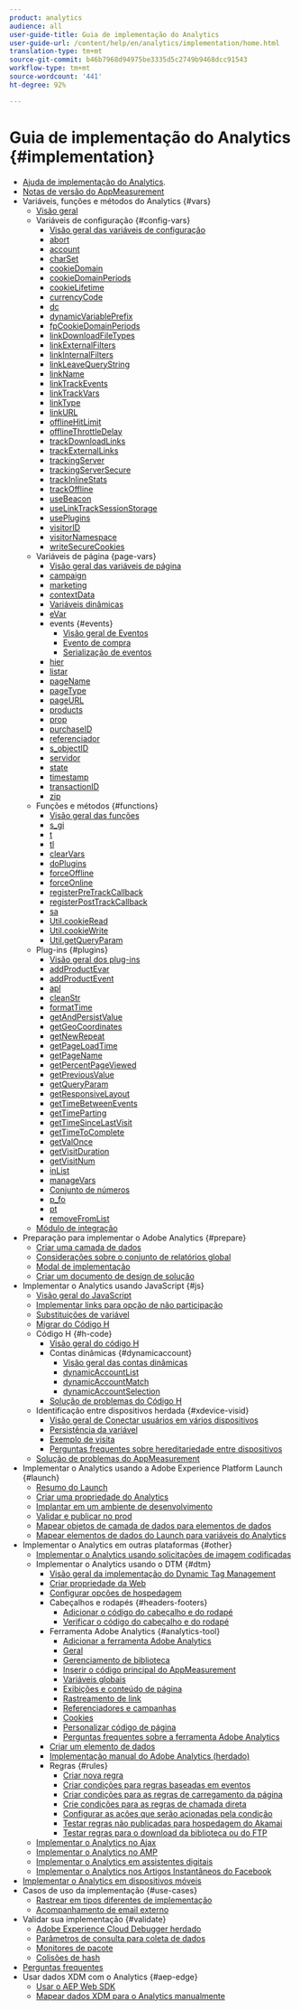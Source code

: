 ```yaml
---
product: analytics
audience: all
user-guide-title: Guia de implementação do Analytics
user-guide-url: /content/help/en/analytics/implementation/home.html
translation-type: tm+mt
source-git-commit: b46b7968d94975be3335d5c2749b9468dcc91543
workflow-type: tm+mt
source-wordcount: '441'
ht-degree: 92%

---
```



# Guia de implementação do Analytics {#implementation}

+ [Ajuda de implementação do Analytics](home.md).
+ [Notas de versão do AppMeasurement](appmeasurement-updates.md)
+ Variáveis, funções e métodos do Analytics {#vars}
   + [Visão geral](vars/overview.md)
   + Variáveis de configuração {#config-vars}
      + [Visão geral das variáveis de configuração](vars/config-vars/configuration-variables.md)
      + [abort](vars/config-vars/abort.md)
      + [account](vars/config-vars/account.md)
      + [charSet](vars/config-vars/charset.md)
      + [cookieDomain](vars/config-vars/cookiedomain.md)
      + [cookieDomainPeriods](vars/config-vars/cookiedomainperiods.md)
      + [cookieLifetime](vars/config-vars/cookielifetime.md)
      + [currencyCode](vars/config-vars/currencycode.md)
      + [dc](vars/config-vars/dc.md)
      + [dynamicVariablePrefix](vars/config-vars/dynamicvariableprefix.md)
      + [fpCookieDomainPeriods](vars/config-vars/fpcookiedomainperiods.md)
      + [linkDownloadFileTypes](vars/config-vars/linkdownloadfiletypes.md)
      + [linkExternalFilters](vars/config-vars/linkexternalfilters.md)
      + [linkInternalFilters](vars/config-vars/linkinternalfilters.md)
      + [linkLeaveQueryString](vars/config-vars/linkleavequerystring.md)
      + [linkName](vars/config-vars/linkname.md)
      + [linkTrackEvents](vars/config-vars/linktrackevents.md)
      + [linkTrackVars](vars/config-vars/linktrackvars.md)
      + [linkType](vars/config-vars/linktype.md)
      + [linkURL](vars/config-vars/linkurl.md)
      + [offlineHitLimit](vars/config-vars/offlinehitlimit.md)
      + [offlineThrottleDelay](vars/config-vars/offlinethrottledelay.md)
      + [trackDownloadLinks](vars/config-vars/trackdownloadlinks.md)
      + [trackExternalLinks](vars/config-vars/trackexternallinks.md)
      + [trackingServer](vars/config-vars/trackingserver.md)
      + [trackingServerSecure](vars/config-vars/trackingserversecure.md)
      + [trackInlineStats](vars/config-vars/trackinlinestats.md)
      + [trackOffline](vars/config-vars/trackoffline.md)
      + [useBeacon](vars/config-vars/usebeacon.md)
      + [useLinkTrackSessionStorage](vars/config-vars/uselinktracksessionstorage.md)
      + [usePlugins](vars/config-vars/useplugins.md)
      + [visitorID](vars/config-vars/visitorid.md)
      + [visitorNamespace](vars/config-vars/visitornamespace.md)
      + [writeSecureCookies](vars/config-vars/writesecurecookies.md)
   + Variáveis de página {page-vars}
      + [Visão geral das variáveis de página](vars/page-vars/page-variables.md)
      + [campaign](vars/page-vars/campaign.md)
      + [marketing](vars/page-vars/channel.md)
      + [contextData](vars/page-vars/contextdata.md)
      + [Variáveis dinâmicas](vars/page-vars/dynamic-variables.md)
      + [eVar](vars/page-vars/evar.md)
      + events {#events}
         + [Visão geral de Eventos](vars/page-vars/events/events-overview.md)
         + [Evento de compra](vars/page-vars/events/event-purchase.md)
         + [Serialização de eventos](vars/page-vars/events/event-serialization.md)
      + [hier](vars/page-vars/hier.md)
      + [listar](vars/page-vars/list.md)
      + [pageName](vars/page-vars/pagename.md)
      + [pageType](vars/page-vars/pagetype.md)
      + [pageURL](vars/page-vars/pageurl.md)
      + [products](vars/page-vars/products.md)
      + [prop](vars/page-vars/prop.md)
      + [purchaseID](vars/page-vars/purchaseid.md)
      + [referenciador](vars/page-vars/referrer.md)
      + [s_objectID](vars/page-vars/s-objectid.md)
      + [servidor](vars/page-vars/server.md)
      + [state](vars/page-vars/state.md)
      + [timestamp](vars/page-vars/timestamp.md)
      + [transactionID](vars/page-vars/transactionid.md)
      + [zip](vars/page-vars/zip.md)
   + Funções e métodos {#functions}
      + [Visão geral das funções](vars/functions/overview.md)
      + [s_gi](vars/functions/s-gi.md)
      + [t](vars/functions/t-method.md)
      + [tl](vars/functions/tl-method.md)
      + [clearVars](vars/functions/clearvars.md)
      + [doPlugins](vars/functions/doplugins.md)
      + [forceOffline](vars/functions/forceoffline.md)
      + [forceOnline](vars/functions/forceonline.md)
      + [registerPreTrackCallback](vars/functions/registerpretrackcallback.md)
      + [registerPostTrackCallback](vars/functions/registerposttrackcallback.md)
      + [sa](vars/functions/sa-method.md)
      + [Util.cookieRead](vars/functions/util-cookieread.md)
      + [Util.cookieWrite](vars/functions/util-cookiewrite.md)
      + [Util.getQueryParam](vars/functions/util-getqueryparam.md)
   + Plug-ins {#plugins}
      + [Visão geral dos plug-ins](vars/plugins/impl-plugins.md)
      + [addProductEvar](vars/plugins/addproductevar.md)
      + [addProductEvent](vars/plugins/addproductevent.md)
      + [apl](vars/plugins/apl.md)
      + [cleanStr](vars/plugins/cleanstr.md)
      + [formatTime](vars/plugins/formattime.md)
      + [getAndPersistValue](vars/plugins/getandpersistvalue.md)
      + [getGeoCoordinates](vars/plugins/getgeocoordinates.md)
      + [getNewRepeat](vars/plugins/getnewrepeat.md)
      + [getPageLoadTime](vars/plugins/getpageloadtime.md)
      + [getPageName](vars/plugins/getpagename.md)
      + [getPercentPageViewed](vars/plugins/getpercentpageviewed.md)
      + [getPreviousValue](vars/plugins/getpreviousvalue.md)
      + [getQueryParam](vars/plugins/getqueryparam.md)
      + [getResponsiveLayout](vars/plugins/getresponsivelayout.md)
      + [getTimeBetweenEvents](vars/plugins/gettimebetweenevents.md)
      + [getTimeParting](vars/plugins/gettimeparting.md)
      + [getTimeSinceLastVisit](vars/plugins/gettimesincelastvisit.md)
      + [getTimeToComplete](vars/plugins/gettimetocomplete.md)
      + [getValOnce](vars/plugins/getvalonce.md)
      + [getVisitDuration](vars/plugins/getvisitduration.md)
      + [getVisitNum](vars/plugins/getvisitnum.md)
      + [inList](vars/plugins/inlist.md)
      + [manageVars](vars/plugins/managevars.md)
      + [Conjunto de números](vars/plugins/numberssuite.md)
      + [p_fo](vars/plugins/p-fo.md)
      + [pt](vars/plugins/pt-plugin.md)
      + [removeFromList](vars/plugins/removefromlist.md)
   + [Módulo de integração](vars/integrate.md)
+ Preparação para implementar o Adobe Analytics {#prepare}
   + [Criar uma camada de dados](prepare/data-layer.md)
   + [Considerações sobre o conjunto de relatórios global](prepare/global-rs.md)
   + [Modal de implementação](prepare/implementation-modal.md)
   + [Criar um documento de design de solução](prepare/solution-design.md)
+ Implementar o Analytics usando JavaScript {#js}
   + [Visão geral do JavaScript](js/overview.md)
   + [Implementar links para opção de não participação](js/opt-out.md)
   + [Substituições de variável](js/overrides.md)
   + [Migrar do Código H](js/migrate-from-hcode.md)
   + Código H {#h-code}
      + [Visão geral do código H](js/h-code/overview.md)
      + Contas dinâmicas {#dynamicaccount}
         + [Visão geral das contas dinâmicas](js/h-code/dynamicaccount/overview.md)
         + [dynamicAccountList](js/h-code/dynamicaccount/dynamicaccountlist.md)
         + [dynamicAccountMatch](js/h-code/dynamicaccount/dynamicaccountmatch.md)
         + [dynamicAccountSelection](js/h-code/dynamicaccount/dynamicaccountselection.md)
      + [Solução de problemas do Código H](js/h-code/troubleshooting.md)
   + Identificação entre dispositivos herdada {#xdevice-visid}
      + [Visão geral de Conectar usuários em vários dispositivos ](js/xdevice-visid/xdevice-connecting.md)
      + [Persistência da variável](js/xdevice-visid/variable-persistence.md)
      + [Exemplo de visita](js/xdevice-visid/visit-example.md)
      + [Perguntas frequentes sobre hereditariedade entre dispositivos](js/xdevice-visid/xdevice-faq.md)
   + [Solução de problemas do AppMeasurement](js/troubleshooting.md)
+ Implementar o Analytics usando a Adobe Experience Platform Launch {#launch}
   + [Resumo do Launch](launch/overview.md)
   + [Criar uma propriedade do Analytics](launch/create-analytics-property.md)
   + [Implantar em um ambiente de desenvolvimento](launch/deploy-dev.md)
   + [Validar e publicar no prod](launch/validate-publish-prod.md)
   + [Mapear objetos de camada de dados para elementos de dados](launch/layer-to-elements.md)
   + [Mapear elementos de dados do Launch para variáveis do Analytics](launch/elements-to-variable.md)
+ Implementar o Analytics em outras plataformas {#other}
   + [Implementar o Analytics usando solicitações de imagem codificadas](other/hardcoded.md)
   + Implementar o Analytics usando o DTM {#dtm}
      + [Visão geral da implementação do Dynamic Tag Management](other/dtm/dtm-implementation-overview.md)
      + [Criar propriedade da Web](other/dtm/t-create-web-property.md)
      + [Configurar opções de hospedagem](other/dtm/t-configure-hosting.md)
      + Cabeçalhos e rodapés {#headers-footers}
         + [Adicionar o código do cabeçalho e do rodapé](other/dtm/c-headers-footers/t-header-footer-code.md)
         + [Verificar o código do cabeçalho e do rodapé](other/dtm/c-headers-footers/t-verify-header-footer.md)
      + Ferramenta Adobe Analytics {#analytics-tool}
         + [Adicionar a ferramenta Adobe Analytics](other/dtm/c-aa-tool/analytics-dtm.md)
         + [Geral](other/dtm/c-aa-tool/general-settings-analytics.md)
         + [Gerenciamento de biblioteca](other/dtm/c-aa-tool/library-management.md)
         + [Inserir o código principal do AppMeasurement](other/dtm/c-aa-tool/t-appmeasurement-code.md)
         + [Variáveis globais](other/dtm/c-aa-tool/global-variables.md)
         + [Exibições e conteúdo de página](other/dtm/c-aa-tool/pageviews-content.md)
         + [Rastreamento de link](other/dtm/c-aa-tool/link-tracking.md)
         + [Referenciadores e campanhas](other/dtm/c-aa-tool/referrers-campaigns.md)
         + [Cookies](other/dtm/c-aa-tool/cookies-analytics.md)
         + [Personalizar código de página](other/dtm/c-aa-tool/customize-page-code.md)
         + [Perguntas frequentes sobre a ferramenta Adobe Analytics](other/dtm/c-aa-tool/dtm-faq.md)
      + [Criar um elemento de dados](other/dtm/t-data-element.md)
      + [Implementação manual do Adobe Analytics (herdado)](other/dtm/t-analytics-deploy.md)
      + Regras {#rules}
         + [Criar nova regra](other/dtm/c-rules/t-rules-create.md)
         + [Criar condições para regras baseadas em eventos](other/dtm/c-rules/t-rules-event-conditions.md)
         + [Criar condições para as regras de carregamento da página](other/dtm/c-rules/t-rules-page-conditions.md)
         + [Crie condições para as regras de chamada direta](other/dtm/c-rules/t-rules-direct-conditions.md)
         + [Configurar as ações que serão acionadas pela condição](other/dtm/c-rules/t-rules-actions.md)
         + [Testar regras não publicadas para hospedagem do Akamai](other/dtm/c-rules/t-test-rules-akamai.md)
         + [Testar regras para o download da biblioteca ou do FTP](other/dtm/c-rules/t-test-rules-ftp.md)
   + [Implementar o Analytics no Ajax](other/ajax.md)
   + [Implementar o Analytics no AMP](other/amp.md)
   + [Implementar o Analytics em assistentes digitais](other/digital-assistants.md)
   + [Implementar o Analytics nos Artigos Instantâneos do Facebook](other/fb-instant-articles.md)
+ [Implementar o Analytics em dispositivos móveis](mobile-device-sdk.md)
+ Casos de uso da implementação {#use-cases}
   + [Rastrear em tipos diferentes de implementação](use-cases/cross-type-implementation.md)
   + [Acompanhamento de email externo](use-cases/email-external.md)
+ Validar sua implementação {#validate}
   + [Adobe Experience Cloud Debugger herdado](validate/debugger.md)
   + [Parâmetros de consulta para coleta de dados](validate/query-parameters.md)
   + [Monitores de pacote](validate/packet-monitor.md)
   + [Colisões de hash](validate/hash-collisions.md)
+ [Perguntas frequentes](faq.md)
+ Usar dados XDM com o Analytics {#aep-edge}
   + [Usar o AEP Web SDK](aep-edge/xdmoverview.md)
   + [Mapear dados XDM para o Analytics manualmente](aep-edge/xdmoverview.md)